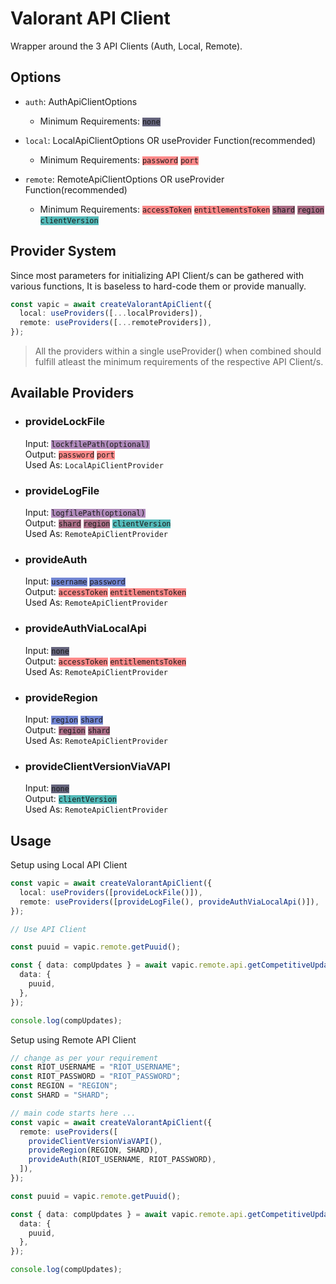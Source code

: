 # Valorant API Client

Wrapper around the 3 API Clients (Auth, Local, Remote).

## Options

- `auth`: AuthApiClientOptions

  - Minimum Requirements: <code style="background-color: #65647C">none</code>

- `local`: LocalApiClientOptions OR useProvider Function(recommended)

  - Minimum Requirements: <code style="background-color: #FD8A8A">password</code> <code style="background-color: #FD8A8A">port</code>

- `remote`: RemoteApiClientOptions OR useProvider Function(recommended)
  - Minimum Requirements: <code style="background-color: #FD8A8A">accessToken</code> <code style="background-color: #FD8A8A">entitlementsToken</code> <code style="background-color: #AC7088">shard</code> <code style="background-color: #AC7088">region</code> <code style="background-color: #54BAB9">clientVersion</code>

## Provider System

Since most parameters for initializing API Client/s can be gathered with various functions, It is baseless to hard-code them or provide manually.

```typescript
const vapic = await createValorantApiClient({
  local: useProviders([...localProviders]),
  remote: useProviders([...remoteProviders]),
});
```

> All the providers within a single useProvider() when combined should fulfill atleast the minimum requirements of the respective API Client/s.

## Available Providers

- ### provideLockFile

  Input: <code style="background-color: #B08BBB">lockfilePath(optional)</code> \
  Output: <code style="background-color: #FD8A8A">password</code> <code style="background-color: #FD8A8A">port</code> \
  Used As: `LocalApiClientProvider`

- ### provideLogFile

  Input: <code style="background-color: #B08BBB">logfilePath(optional)</code> \
  Output: <code style="background-color: #AC7088">shard</code> <code style="background-color: #AC7088">region</code> <code style="background-color: #54BAB9">clientVersion</code> \
  Used As: `RemoteApiClientProvider`

- ### provideAuth

  Input: <code style="background-color: #7286D3">username</code> <code style="background-color: #7286D3">password</code> \
  Output: <code style="background-color: #FD8A8A">accessToken</code> <code style="background-color: #FD8A8A">entitlementsToken</code> \
  Used As: `RemoteApiClientProvider`

- ### provideAuthViaLocalApi

  Input: <code style="background-color: #65647C">none</code> \
  Output: <code style="background-color: #FD8A8A">accessToken</code> <code style="background-color: #FD8A8A">entitlementsToken</code> \
  Used As: `RemoteApiClientProvider`

- ### provideRegion

  Input: <code style="background-color: #7286D3">region</code> <code style="background-color: #7286D3">shard</code> \
  Output: <code style="background-color: #AC7088">region</code> <code style="background-color: #AC7088">shard</code> \
  Used As: `RemoteApiClientProvider`

- ### provideClientVersionViaVAPI

  Input: <code style="background-color: #65647C">none</code> \
  Output: <code style="background-color: #54BAB9">clientVersion</code> \
  Used As: `RemoteApiClientProvider`

## Usage

Setup using Local API Client

```typescript
const vapic = await createValorantApiClient({
  local: useProviders([provideLockFile()]),
  remote: useProviders([provideLogFile(), provideAuthViaLocalApi()]),
});

// Use API Client

const puuid = vapic.remote.getPuuid();

const { data: compUpdates } = await vapic.remote.api.getCompetitiveUpdates({
  data: {
    puuid,
  },
});

console.log(compUpdates);
```

Setup using Remote API Client

```typescript
// change as per your requirement
const RIOT_USERNAME = "RIOT_USERNAME";
const RIOT_PASSWORD = "RIOT_PASSWORD";
const REGION = "REGION";
const SHARD = "SHARD";

// main code starts here ...
const vapic = await createValorantApiClient({
  remote: useProviders([
    provideClientVersionViaVAPI(),
    provideRegion(REGION, SHARD),
    provideAuth(RIOT_USERNAME, RIOT_PASSWORD),
  ]),
});

const puuid = vapic.remote.getPuuid();

const { data: compUpdates } = await vapic.remote.api.getCompetitiveUpdates({
  data: {
    puuid,
  },
});

console.log(compUpdates);
```
